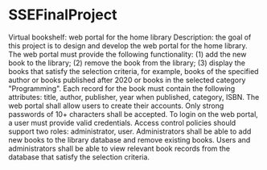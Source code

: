 # SSEFinalProject

Virtual bookshelf: web portal for the home library
Description: the goal of this project is to design and develop the web portal for the home library.
The web portal must provide the following functionality: 
(1) add the new book to the library; 
(2) remove the book from the library; 
(3) display the books that satisfy the selection criteria, for example, books of the specified author or books published after 2020 or books in the selected category "Programming".
Each record for the book must contain the following attributes: title, author, publisher, year when
published, category, ISBN. The web portal shall allow users to create their accounts. Only strong passwords of 10+ characters shall be accepted. To login on the web portal, a user must provide valid credentials. Access control policies should support two roles: administrator, user. Administrators shall be able to add new books to the library database and remove existing books. Users and administrators shall be able to view relevant book records from the database that satisfy the selection criteria.
